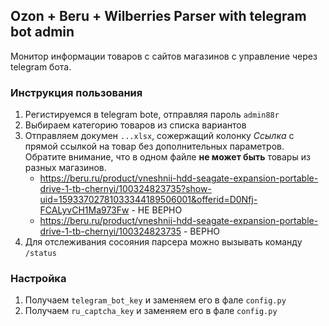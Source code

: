 ## Ozon + Beru + Wilberries Parser with telegram bot admin

Монитор информации товаров с сайтов магазинов с управление через telegram бота.

### Инструкция пользования 
1. Регистируемся в telegram bote, отправляя пароль `admin88r`
2. Выбираем категорию товаров из списка вариантов
3. Отправляем докумен `...xlsx`, сожержащий колонку _Ссылка_ с прямой ссылкой на товар без дополнительных параметров. Обратите внимание, что в одном файле __не может быть__ товары из разных магазинов.
    * https://beru.ru/product/vneshnii-hdd-seagate-expansion-portable-drive-1-tb-chernyi/100324823735?show-uid=15933702781033344189506001&offerid=D0Nfj-FCALyvCH1Ma973Fw - НЕ ВЕРНО
    * https://beru.ru/product/vneshnii-hdd-seagate-expansion-portable-drive-1-tb-chernyi/100324823735 - ВЕРНО
4. Для отслеживания сосояния парсера можно вызывать команду `/status`

### Настройка

1. Получаем `telegram_bot_key` и заменяем его в фале `config.py`
2. Получаем `ru_captcha_key` и заменяем его в фале `config.py`